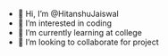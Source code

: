 - 👋 Hi, I’m @HitanshuJaiswal
- 👀 I’m interested in coding 
- 🌱 I’m currently learning at college 
- 💞️ I’m looking to collaborate for project 
  

<!---
HitanshuJaiswal/HitanshuJaiswal is a ✨ special ✨ repository because its `README.md` (this file) appears on your GitHub profile.
You can click the Preview link to take a look at your changes.
--->
